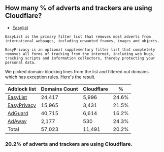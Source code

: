 ## How many % of adverts and trackers are using Cloudflare?


- [Easylist](https://web.archive.org/web/20210516110248/https://easylist.to/)
```
EasyList is the primary filter list that removes most adverts from international webpages, including unwanted frames, images and objects.

EasyPrivacy is an optional supplementary filter list that completely removes all forms of tracking from the internet, including web bugs, tracking scripts and information collectors, thereby protecting your personal data.
```


We picked domain-blocking lines from the list and filtered out domains which has exception rules.
Here's the result.


| Adblock list | Domains Count | Cloudflare | % |
| --- | --- | --- | --- |
| [EasyList](https://easylist.to/easylist/easylist.txt) | 24,417 | 5,996 | 24.6% |
| [EasyPrivacy](https://easylist.to/easylist/easyprivacy.txt) | 15,965 | 3,431 | 21.5% |
| [AdGuard](https://adguardteam.github.io/AdGuardSDNSFilter/Filters/filter.txt) | 40,715 | 6,614 | 16.2% |
| [AdAway](https://raw.githubusercontent.com/AdAway/adaway.github.io/master/hosts.txt) | 2,177 | 530 | 24.3% |
| Total | 57,023 | 11,491 | 20.2% |


### 20.2% of adverts and trackers are using Cloudflare.